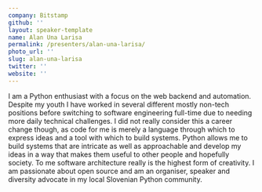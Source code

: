 ```yaml
---
company: Bitstamp
github: ''
layout: speaker-template
name: Alan Una Larisa
permalink: /presenters/alan-una-larisa/
photo_url: ''
slug: alan-una-larisa
twitter: ''
website: ''
---
```


I am a Python enthusiast with a focus on the web backend and automation. Despite my youth I have worked in several different mostly non-tech positions before switching to software engineering full-time due to needing more daily technical challenges. I did not really consider this a career change though, as code for me is merely a language through which to express ideas and a tool with which to build systems. Python allows me to build systems that are intricate as well as approachable and develop my ideas in a way that makes them useful to other people and hopefully society. To me software architecture really is the highest form of creativity. I am passionate about open source and am an organiser, speaker and diversity advocate in my local Slovenian Python community.